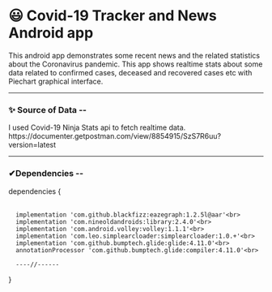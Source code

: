<h1>😃 Covid-19 Tracker and News Android app</h1>

<p>This android app demonstrates some recent news and the related statistics about the Coronavirus pandemic. This app shows realtime stats about some data related to confirmed cases, deceased and recovered cases etc with Piechart graphical interface.</p>

<hr>

<h3>✨ <b>Source of Data</b> --</h3>
<p> I used Covid-19 Ninja Stats api to fetch realtime data. <br>
https://documenter.getpostman.com/view/8854915/SzS7R6uu?version=latest
</p>

<hr>

<h3>✔<b>Dependencies</b> --</h3>
<p>
    dependencies {<br><br>
  
      implementation 'com.github.blackfizz:eazegraph:1.2.5l@aar'<br>
      implementation 'com.nineoldandroids:library:2.4.0'<br>
      implementation 'com.android.volley:volley:1.1.1'<br>
      implementation 'com.leo.simplearcloader:simplearcloader:1.0.+'<br>
      implementation 'com.github.bumptech.glide:glide:4.11.0'<br>
      annotationProcessor 'com.github.bumptech.glide:compiler:4.11.0'<br>

      ----//------
}

</p>
